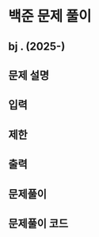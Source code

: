 # 백준 문제 풀이

## bj . (2025-)

## 문제 설명

## 입력

## 제한

## 출력

## 문제풀이

## 문제풀이 코드

```python

```

```java


```
